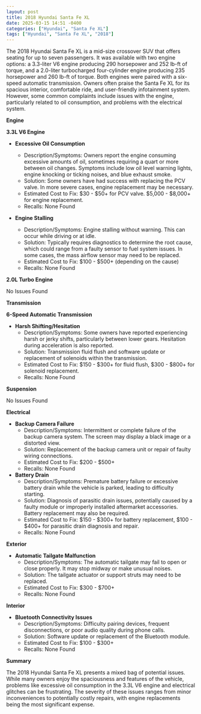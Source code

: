 ```yaml
---
layout: post
title: 2018 Hyundai Santa Fe XL
date: 2025-03-15 14:51 -0400
categories: ["Hyundai", "Santa Fe XL"]
tags: ["Hyundai", "Santa Fe XL", "2018"]
---
```

The 2018 Hyundai Santa Fe XL is a mid-size crossover SUV that offers seating for up to seven passengers. It was available with two engine options: a 3.3-liter V6 engine producing 290 horsepower and 252 lb-ft of torque, and a 2.0-liter turbocharged four-cylinder engine producing 235 horsepower and 260 lb-ft of torque. Both engines were paired with a six-speed automatic transmission. Owners often praise the Santa Fe XL for its spacious interior, comfortable ride, and user-friendly infotainment system. However, some common complaints include issues with the engine, particularly related to oil consumption, and problems with the electrical system.

**Engine**

**3.3L V6 Engine**

*   **Excessive Oil Consumption**
    *   Description/Symptoms: Owners report the engine consuming excessive amounts of oil, sometimes requiring a quart or more between oil changes. Symptoms include low oil level warning lights, engine knocking or ticking noises, and blue exhaust smoke.
    *   Solution: Some owners have had success with replacing the PCV valve. In more severe cases, engine replacement may be necessary.
    *   Estimated Cost to Fix: $30 - $50+ for PCV valve. $5,000 - $8,000+ for engine replacement.
    *   Recalls: None Found

*   **Engine Stalling**
    * Description/Symptoms: Engine stalling without warning. This can occur while driving or at idle.
    * Solution: Typically requires diagnostics to determine the root cause, which could range from a faulty sensor to fuel system issues. In some cases, the mass airflow sensor may need to be replaced.
    * Estimated Cost to Fix: $100 - $500+ (depending on the cause)
    * Recalls: None Found

**2.0L Turbo Engine**

No Issues Found

**Transmission**

**6-Speed Automatic Transmission**

*   **Harsh Shifting/Hesitation**
    *   Description/Symptoms: Some owners have reported experiencing harsh or jerky shifts, particularly between lower gears. Hesitation during acceleration is also reported.
    *   Solution: Transmission fluid flush and software update or replacement of solenoids within the transmission.
    *   Estimated Cost to Fix: $150 - $300+ for fluid flush, $300 - $800+ for solenoid replacement.
    *   Recalls: None Found

**Suspension**

No Issues Found

**Electrical**

*   **Backup Camera Failure**
    *   Description/Symptoms: Intermittent or complete failure of the backup camera system. The screen may display a black image or a distorted view.
    *   Solution: Replacement of the backup camera unit or repair of faulty wiring connections.
    *   Estimated Cost to Fix: $200 - $500+
    *   Recalls: None Found
*   **Battery Drain**
    *   Description/Symptoms: Premature battery failure or excessive battery drain while the vehicle is parked, leading to difficulty starting.
    *   Solution: Diagnosis of parasitic drain issues, potentially caused by a faulty module or improperly installed aftermarket accessories. Battery replacement may also be required.
    *   Estimated Cost to Fix: $150 - $300+ for battery replacement, $100 - $400+ for parasitic drain diagnosis and repair.
    *   Recalls: None Found

**Exterior**

*   **Automatic Tailgate Malfunction**
    *   Description/Symptoms: The automatic tailgate may fail to open or close properly. It may stop midway or make unusual noises.
    *   Solution: The tailgate actuator or support struts may need to be replaced.
    *   Estimated Cost to Fix: $300 - $700+
    *   Recalls: None Found

**Interior**

*   **Bluetooth Connectivity Issues**
    *   Description/Symptoms: Difficulty pairing devices, frequent disconnections, or poor audio quality during phone calls.
    *   Solution: Software update or replacement of the Bluetooth module.
    *   Estimated Cost to Fix: $100 - $300+
    *   Recalls: None Found

**Summary**

The 2018 Hyundai Santa Fe XL presents a mixed bag of potential issues. While many owners enjoy the spaciousness and features of the vehicle, problems like excessive oil consumption in the 3.3L V6 engine and electrical glitches can be frustrating. The severity of these issues ranges from minor inconveniences to potentially costly repairs, with engine replacements being the most significant expense.

